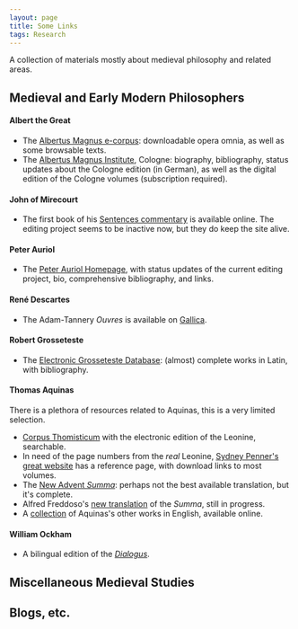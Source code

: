 ```yaml
---
layout: page
title: Some Links
tags: Research
---
```

A collection of materials mostly about medieval philosophy and related areas.

## Medieval and Early Modern Philosophers

#### Albert the Great
- The <a href = "http://arts.uwaterloo.ca/~albertus/index.html" target="_blank">Albertus Magnus e-corpus</a>: downloadable opera omnia, as well as some browsable texts.
- The <a href = "http://www.albertus-magnus-institut.de" target="_blank">Albertus Magnus Institute</a>, Cologne: biography, bibliography,  status updates about the Cologne edition (in German), as well as the digital edition of the Cologne volumes (subscription required).

#### John of Mirecourt
- The first book of his <a href = "http://filosofia.dipafilo.unimi.it/~mparodi/mirecourt/home.htm">Sentences commentary</a> is available online. The editing project seems to be inactive now, but they do keep the site alive.

#### Peter Auriol
- The <a href="http://www.peterauriol.net">Peter Auriol Homepage</a>, with status updates of the current editing project, bio, comprehensive bibliography, and links.

#### René Descartes
- The Adam-Tannery *Ouvres* is available on <a href="http://gallica.bnf.fr/" target="_blank">Gallica</a>.

#### Robert Grosseteste
- The <a href = "http://www.grosseteste.com" target="_blank">Electronic Grosseteste Database</a>: (almost) complete works in Latin, with bibliography.

#### Thomas Aquinas
There is a plethora of resources related to Aquinas, this is a very limited selection.

- <a href="http://www.corpusthomisticum.org/" target="_blank">Corpus Thomisticum</a> with the electronic edition of the Leonine, searchable.
- In need of the page numbers from the *real* Leonine, <a href="http://www.sydneypenner.ca/os/aquinas.shtml" target="_blank">Sydney Penner's great website</a> has a reference page, with download links to most volumes.
- The <a href="http://www.newadvent.org/summa/" target="_blank">New Advent *Summa*</a>: perhaps not the best available translation, but it's complete.
- Alfred Freddoso's <a href="http://www3.nd.edu/~afreddos/summa-translation/TOC.htm" target="_blank">new translation</a> of the *Summa*, still in progress.
- A <a href="http://dhspriory.org/thomas/" target="_blank">collection</a> of Aquinas's other works in English, available online.

#### William Ockham
- A bilingual edition of the <a href="http://www.britac.ac.uk/pubs/dialogus/wtc.html" target="_blank">*Dialogus*</a>.

## Miscellaneous Medieval Studies

## Blogs, etc.
